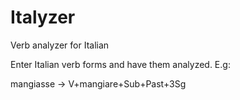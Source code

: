 # Italyzer
Verb analyzer for Italian

Enter Italian verb forms and have them analyzed. E.g:

mangiasse -> V+mangiare+Sub+Past+3Sg

